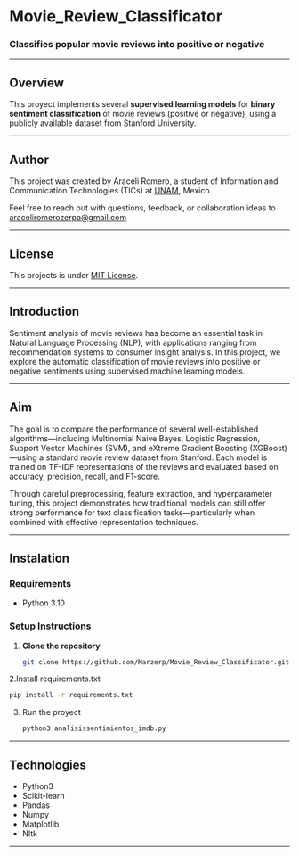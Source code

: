 # Movie_Review_Classificator
### Classifies popular movie reviews into positive or negative 


---

## Overview
This proyect implements several **supervised learning models** for **binary sentiment classification** of movie reviews (positive or negative), using a publicly available dataset from Stanford University.

---

## Author

This project was created by Araceli Romero, a student of Information and Communication Technologies (TICs) at [UNAM](https://www.unam.mx/), Mexico.

Feel free to reach out with questions, feedback, or collaboration ideas to araceliromerozerpa@gmail.com

---

## License

This projects is under [MIT License](https://github.com/Marzerp/Movie_Review_Classificator/blob/main/LICENSE).

---

## Introduction 

Sentiment analysis of movie reviews has become an essential task in Natural Language Processing (NLP), with applications ranging from recommendation systems to consumer insight analysis. In this project, we explore the automatic classification of movie reviews into positive or negative sentiments using supervised machine learning models.

---

## Aim

The goal is to compare the performance of several well-established algorithms—including Multinomial Naive Bayes, Logistic Regression, Support Vector Machines (SVM), and eXtreme Gradient Boosting (XGBoost)—using a standard movie review dataset from Stanford. Each model is trained on TF-IDF representations of the reviews and evaluated based on accuracy, precision, recall, and F1-score.

Through careful preprocessing, feature extraction, and hyperparameter tuning, this project demonstrates how traditional models can still offer strong performance for text classification tasks—particularly when combined with effective representation techniques.

---

## Instalation 

### Requirements
- Python 3.10 

### Setup Instructions  
1. **Clone the repository**  
   ```bash
   git clone https://github.com/Marzerp/Movie_Review_Classificator.git
   ```
   
2.Install requirements.txt
   ```bash
   pip install -r requirements.txt
   ```

3. Run the proyect
   ```bash
   python3 analisissentimientos_imdb.py
   ```
   
---

## Technologies

- Python3
- Scikit-learn 
- Pandas
- Numpy
- Matplotlib
- Nltk

---























